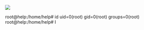 ![](Maszyny/Linux/Help/Pasted%20image%2020210901181254.png)

root@help:/home/help# id
uid=0(root) gid=0(root) groups=0(root)
root@help:/home/help# I
